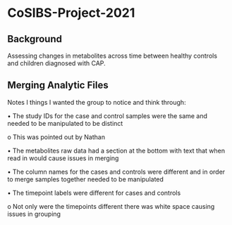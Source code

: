 # CoSIBS-Project-2021

## Background

Assessing changes in metabolites across time between healthy controls and children diagnosed with CAP.

## Merging Analytic Files 

Notes I things I wanted the group to notice and think through:

•	The study IDs for the case and control samples were the same and needed to be manipulated to be distinct

o	This was pointed out by Nathan

•	The metabolites raw data had a section at the bottom with text that when read in would cause issues in merging

•	The column names for the cases and controls were different and in order to merge samples together needed to be manipulated

•	The timepoint labels were different for cases and controls

o	Not only were the timepoints different there was white space causing issues in grouping
